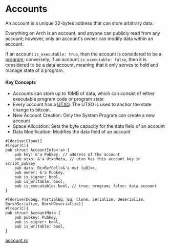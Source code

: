 # Accounts

An account is a unique 32-bytes address that can store arbitrary data. 

Everything on Arch is an account, and anyone can publicly read from any account; however, only an account's owner can modify data within an account.

If an account `is_executable: true`, then the account is considered to be a [program]; conversely, if an account `is_executable: false`, then it is considered to be a data account, meaning that it only serves to hold and manage state of a program.

#### Key Concepts
- Accounts can store up to 10MB of data, which can consist of either executable program code or program state
- Every account has a [UTXO]. The UTXO is used to anchor the state change to bitcoin.
- New Account Creation: Only the System Program can create a new account
- Space Allocation: Sets the byte capacity for the data field of an account
- Data Modification: Modifies the data field of an account

```rust,ignore
#[derive(Clone)]
#[repr(C)]
pub struct AccountInfo<'a> {
    pub key: &'a Pubkey, // address of the account
    pub utxo: &'a UtxoMeta, // utxo has this account key in script_pubkey
    pub data: Rc<RefCell<&'a mut [u8]>>, 
    pub owner: &'a Pubkey, 
    pub is_signer: bool,
    pub is_writable: bool,
    pub is_executable: bool, // true: program; false: data account
}

#[derive(Debug, PartialEq, Eq, Clone, Serialize, Deserialize, BorshSerialize, BorshDeserialize)]
#[repr(C)]
pub struct AccountMeta {
    pub pubkey: Pubkey,
    pub is_signer: bool,
    pub is_writable: bool,
}
```
[account.rs]


[UTXO]: ./utxo.md
[eBPF]: https://ebpf.io
[program]: ./program.md
[account.rs]: https://github.com/Arch-Network/arch-cli/blob/main/program/src/account.rs

